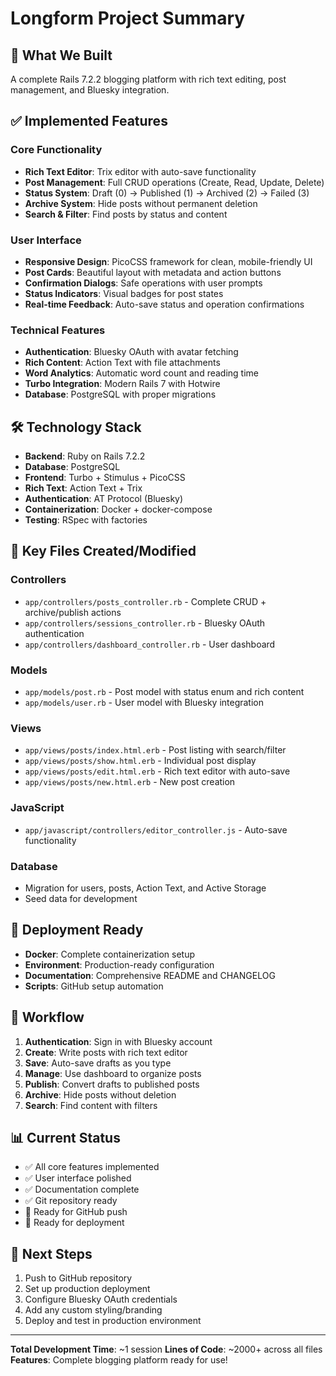 # Longform Project Summary

## 🎯 What We Built

A complete Rails 7.2.2 blogging platform with rich text editing, post management, and Bluesky integration.

## ✅ Implemented Features

### Core Functionality
- **Rich Text Editor**: Trix editor with auto-save functionality
- **Post Management**: Full CRUD operations (Create, Read, Update, Delete)
- **Status System**: Draft (0) → Published (1) → Archived (2) → Failed (3)
- **Archive System**: Hide posts without permanent deletion
- **Search & Filter**: Find posts by status and content

### User Interface
- **Responsive Design**: PicoCSS framework for clean, mobile-friendly UI
- **Post Cards**: Beautiful layout with metadata and action buttons
- **Confirmation Dialogs**: Safe operations with user prompts
- **Status Indicators**: Visual badges for post states
- **Real-time Feedback**: Auto-save status and operation confirmations

### Technical Features
- **Authentication**: Bluesky OAuth with avatar fetching
- **Rich Content**: Action Text with file attachments
- **Word Analytics**: Automatic word count and reading time
- **Turbo Integration**: Modern Rails 7 with Hotwire
- **Database**: PostgreSQL with proper migrations

## 🛠 Technology Stack

- **Backend**: Ruby on Rails 7.2.2
- **Database**: PostgreSQL
- **Frontend**: Turbo + Stimulus + PicoCSS
- **Rich Text**: Action Text + Trix
- **Authentication**: AT Protocol (Bluesky)
- **Containerization**: Docker + docker-compose
- **Testing**: RSpec with factories

## 📁 Key Files Created/Modified

### Controllers
- `app/controllers/posts_controller.rb` - Complete CRUD + archive/publish actions
- `app/controllers/sessions_controller.rb` - Bluesky OAuth authentication
- `app/controllers/dashboard_controller.rb` - User dashboard

### Models
- `app/models/post.rb` - Post model with status enum and rich content
- `app/models/user.rb` - User model with Bluesky integration

### Views
- `app/views/posts/index.html.erb` - Post listing with search/filter
- `app/views/posts/show.html.erb` - Individual post display
- `app/views/posts/edit.html.erb` - Rich text editor with auto-save
- `app/views/posts/new.html.erb` - New post creation

### JavaScript
- `app/javascript/controllers/editor_controller.js` - Auto-save functionality

### Database
- Migration for users, posts, Action Text, and Active Storage
- Seed data for development

## 🚀 Deployment Ready

- **Docker**: Complete containerization setup
- **Environment**: Production-ready configuration
- **Documentation**: Comprehensive README and CHANGELOG
- **Scripts**: GitHub setup automation

## 🔄 Workflow

1. **Authentication**: Sign in with Bluesky account
2. **Create**: Write posts with rich text editor
3. **Save**: Auto-save drafts as you type
4. **Manage**: Use dashboard to organize posts
5. **Publish**: Convert drafts to published posts
6. **Archive**: Hide posts without deletion
7. **Search**: Find content with filters

## 📊 Current Status

- ✅ All core features implemented
- ✅ User interface polished
- ✅ Documentation complete
- ✅ Git repository ready
- 🔄 Ready for GitHub push
- 🔄 Ready for deployment

## 🎯 Next Steps

1. Push to GitHub repository
2. Set up production deployment
3. Configure Bluesky OAuth credentials
4. Add any custom styling/branding
5. Deploy and test in production environment

---

**Total Development Time**: ~1 session
**Lines of Code**: ~2000+ across all files
**Features**: Complete blogging platform ready for use!
